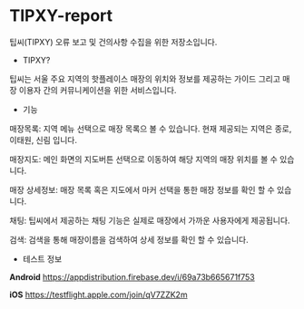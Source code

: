 # TIPXY-report
팁씨(TIPXY) 오류 보고 및 건의사항 수집을 위한 저장소입니다.

- TIPXY?

팁씨는 서울 주요 지역의 핫플레이스 매장의 위치와 정보를 제공하는 가이드 그리고 매장 이용자 간의 커뮤니케이션을 위한 서비스입니다.

- 기능

매장목록: 지역 메뉴 선택으로 매장 목록으 볼 수 있습니다. 현재 제공되는 지역은 종로, 이태원, 신림 입니다.

매장지도: 메인 화면의 지도버튼 선택으로 이동하여 해당 지역의 매장 위치를 볼 수 있습니다.
 
매장 상세정보: 매장 목록 혹은 지도에서 마커 선택을 통한 매장 정보를 확인 할 수 있습니다.

채팅: 팁씨에서 제공하는 채팅 기능은 실제로 매장에서 가까운 사용자에게 제공됩니다. 

검색: 검색을 통해 매장이름을 검색하여 상세 정보를 확인 할 수 있습니다.

- 테스트 정보

**Android**
https://appdistribution.firebase.dev/i/69a73b665671f753

**iOS**
https://testflight.apple.com/join/qV7ZZK2m

